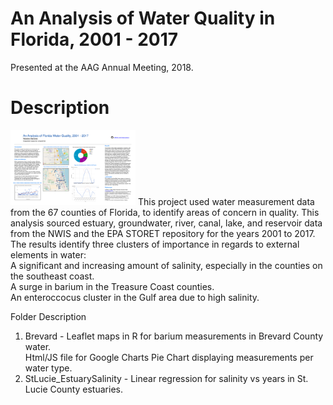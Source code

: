 # An Analysis of Water Quality in Florida, 2001 - 2017
Presented at the AAG Annual Meeting, 2018.

# Description

<img src="pdfposter.pdf" width="200">
This project used water measurement data from the 67 counties of Florida, to identify areas of concern in quality. This analysis sourced estuary, groundwater, river, canal, lake, and reservoir data from the NWIS and the EPA STORET repository for the years 2001 to 2017. The results identify three clusters of importance in regards to external elements in water: <BR>
A significant and increasing amount of salinity, especially in the counties on the southeast coast. <BR>
A surge in barium in the Treasure Coast counties. <br>
An enteroccocus cluster in the Gulf area due to high salinity.

<br>

Folder Description <Br>
  1. Brevard - Leaflet maps in R for barium measurements in Brevard County water. <BR>
     Html/JS file for Google Charts Pie Chart displaying measurements per water type.
  2. StLucie_EstuarySalinity - Linear regression for salinity vs years in St. Lucie County estuaries.
